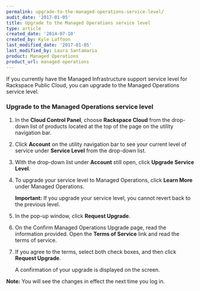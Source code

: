 ```yaml
---
permalink: upgrade-to-the-managed-operations-service-level/
audit_date: '2017-01-05'
title: Upgrade to the Managed Operations service level
type: article
created_date: '2014-07-10'
created_by: Kyle Laffoon
last_modified_date: '2017-01-05'
last_modified_by: Laura Santamaria
product: Managed Operations
product_url: managed-operations
---
```


If you currently have the Managed Infrastructure support service level for
Rackspace Public Cloud, you can upgrade to the Managed Operations service level.


### Upgrade to the Managed Operations service level

1.  In the **Cloud Control Panel**, choose **Rackspace Cloud** from the drop-down list of products 
    located at the top of the page on the utility navigation bar.

2.  Click **Account** on the utility navigation bar to see your current level of service under **Service Level** from the drop-down list.

3.  With the drop-down list under **Account** still open, click **Upgrade Service Level**.

4.  To upgrade your service level to Managed Operations, click **Learn More**
    under Managed Operations.

    **Important:** If you upgrade your service level, you cannot revert back to
    the previous level.

5.  In the pop-up window, click **Request Upgrade**.

6.  On the Confirm Managed Operations Upgrade page, read the information
    provided. Open the **Terms of Service** link and read the terms of service.

7.  If you agree to the terms, select both check boxes, and then click **Request Upgrade**.

    A confirmation of your upgrade is displayed on the screen.

**Note:** You will see the changes in effect the next time you log in.
